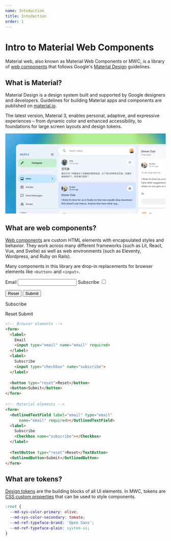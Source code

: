 ```yaml
---
name: Intoduction
title: Intoduction
order: 1
---
```


# Intro to Material Web Components

<!-- go/mwc-intro -->

<!--*
# Document freshness: For more information, see go/fresh-source.
freshness: { owner: 'lizmitchell' reviewed: '2023-08-10' }
*-->

Material web, also known as Material Web Components or MWC, is a library of
[web components](https://developer.mozilla.org/en-US/docs/Web/API/Web_components)<!-- {.external} -->
that follows Google's [Material Design](https://material.io/)<!-- {.external} -->
guidelines.

<!-- [TOC] -->

## What is Material?

Material Design is a design system built and supported by Google designers and
developers. Guidelines for building Material apps and components are published
on [material.io](https://material.io)<!-- {.external} -->.

The latest version, Material 3, enables personal, adaptive, and expressive
experiences – from dynamic color and enhanced accessibility, to foundations for
large screen layouts and design tokens.

![An example of a Material Design application.](./images/what-is-material.png "What is Material?")

## What are web components?

[Web components](https://developer.mozilla.org/en-US/docs/Web/API/Web_components)<!-- {.external} -->
are custom HTML elements with encapsulated styles and behavior. They work across
many different frameworks (such as Lit, React, Vue, and Svelte) as well as web
environments (such as Eleventy, Wordpress, and Ruby on Rails).

Many components in
this library are drop-in replacements for browser elements like `<button>` and `<input>`.


<!-- Browser elements -->
<form>
  <label>
    Email
    <input type="email" name="email" required>
  </label>
  <label>
    Subscribe
    <input type="checkbox" name="subscribe">
  </label>

  <button type="reset">Reset</button>
  <button>Submit</button>
</form>

<!-- Material elements -->
<form>
  <md-outlined-text-field label="Email" type="email"
      name="email" required></md-outlined-text-field>
  <label>
    Subscribe
    <md-checkbox name="subscribe"></md-checkbox>
  </label>

  <md-text-button type="reset">Reset</md-text-button>
  <md-outlined-button>Submit</md-outlined-button>
</form>

```html
<!-- Browser elements -->
<form>
  <label>
    Email
    <input type="email" name="email" required>
  </label>
  <label>
    Subscribe
    <input type="checkbox" name="subscribe">
  </label>

  <button type="reset">Reset</button>
  <button>Submit</button>
</form>

<!-- Material elements -->
<form>
  <OutlinedTextField label="email" type="email"
      name="email" required></OutlinedTextField>
  <label>
    Subscribe
    <Checkbox name="subscribe"></Checkbox>
  </label>

  <TextButton type="reset">Reset</TextButton>
  <OutlinedButton>Submit</OutlinedButton>
</form>
```

## What are tokens?

[Design tokens](https://m3.material.io/foundations/design-tokens/overview)<!-- {.external} -->
are the building blocks of all UI elements. In MWC, tokens are
[CSS custom properties](https://developer.mozilla.org/en-US/docs/Web/CSS/--*)
that can be used to style components.

```css
:root {
  --md-sys-color-primary: olive;
  --md-sys-color-secondary: tomato;
  --md-ref-typeface-brand: 'Open Sans';
  --md-ref-typeface-plain: system-ui;
}
```

<!--#include file="../googlers/intro-who-should-use-mwc.md" -->
